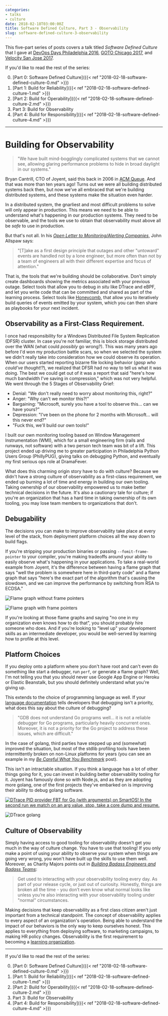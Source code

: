 ```yaml
---
categories:
- talks
- culture
date: 2018-02-18T03:00:00Z
title: Software Defined Culture, Part 3 - Observability
slug: software-defined-culture-3-observability
---
```


This five-part series of posts covers a talk titled _Software Defined Culture_ that I gave at [DevOps Days Philadelphia 2016](https://www.devopsdays.org/events/2016-philadelphia/program/tim-gross/), [GOTO Chicago 2017](https://gotochgo.com/2017/sessions/43), and [Velocity San Jose 2017](https://vimeo.com/228067673).

If you'd like to read the rest of the series:

0. [Part 0: Software Defined Culture]({{< ref "2018-02-18-software-defined-culture-0.md" >}})
1. [Part 1: Build for Reliability]({{< ref "2018-02-18-software-defined-culture-1.md" >}})
2. [Part 2: Build for Operability]({{< ref "2018-02-18-software-defined-culture-2.md" >}})
3. Part 3: Build for Observability
4. [Part 4: Build for Responsibility]({{< ref "2018-02-18-software-defined-culture-4.md" >}})

---

# Building for Observability

> "We have built mind-bogglingly complicated systems that we cannot see, allowing glaring performance problems to hide in broad daylight in our systems."

Bryan Cantrill, CTO of Joyent, said this back in 2006 in [ACM Queue](http://queue.acm.org/detail.cfm?id=1117401). And that was more than ten years ago! Turns out we were all building distributed systems back then, but now we've all embraced that we're building distributed systems, and these systems make the situation even harder.

In a distributed system, the gnarliest and most difficult problems to solve will only appear in production. This means we need to be able to understand what's happening in our production systems. They need to be observable, and the tools we use to obtain that observability must above all be _safe_ to use in production.

But that's not all. In his [_Open Letter to Monitoring/Alerting Companies_](https://www.kitchensoap.com/2015/05/01/openlettertomonitoringproducts/), John Allspaw says:

> "[T]ake as a first design principle that outages and other "untoward" events are handled not by a lone engineer, but more often than not by a team of engineers all with their different expertise and focus of attention."

That is, the tools that we're building should be collaborative. Don't simply create dashboards showing the metrics associated with your previous outage. Select tools that allow you to debug _in situ_ like DTrace and eBPF, and let you write code that can be committed and shared as part of the learning process. Select tools like [Honeycomb](https://honeycomb.io/), that allow you to iteratively build queries of events emitted by your system, which you can then share as playbooks for your next incident.

## Observability as a First-Class Requirement.

I once had responsibility for a Windows Distributed File System Replication (DFSR) cluster. In case you're not familiar, this is block storage distributed over the WAN (what could _possibly_ go wrong?). This was many years ago before I'd won my production battle scars, so when we selected the system we didn't really take into consideration how we could observe its operation. When our users started reporting bizarre file locking behavior (_gasp who could've thought!?_), we realized that DFSR had no way to tell us what it was doing. The best we could get out of it was a report that said "here's how much bandwidth I've saving in compression," which was not very helpful. We went through the 5 Stages of Observability Grief:

- Denial: "We don't really need to worry about monitoring this, right?"
- Anger: "Why can't we monitor this?!"
- Bargaining: "Microsoft, surely you have a tool to observe this... can we have yours?"
- Depression: "I've been on the phone for 2 months with Microsoft... will this never end?"
- "Fuck this, we'll build our own tools!"

I built our own monitoring tooling based on Window Management Instrumentation (WMI), which for a small engineering firm (rails and runways, not software) with a two person tech team was bit of a lift. This project ended up driving me to greater participation in Philadelphia Python Users Group (PhillyPUG), giving talks on debugging Python, and eventually my first serious ops role at DramaFever.

What does this charming origin story have to do with culture? Because we didn't have a strong culture of observability as a first-class requirement, we ended up burning a lot of time and energy in building our own tooling. Taking ownership of our observability empowered us to make better technical decisions in the future. It's also a cautionary tale for culture; if you're an organization that has a hard time in taking ownership of its own tooling, you may lose team members to organizations that don't.


## Debugability

The decisions you can make to improve observability take place at every level of the stack, from deployment platform choices all the way down to build flags.

If you're stripping your production binaries or passing `--fomit-frame-pointer` to your compiler, you're making tradeoffs around your ability to easily observe what's happening in your applications. To take a real-world example from Joyent, it's the difference between having a flame graph that says "well the problem is somewhere here in third-party code" and a flame graph that says "here's the exact part of the algorithm that's causing the slowdown, and we can improve the performance by switching from RSA to ECDSA."

![Flame graph without frame pointers](/images/20180218/flamegraph-no-framepointers.png)

![Flame graph with frame pointers](/images/20180218/flamegraph-with-framepointers.png)

If you're looking at those flame graphs and saying "no one in my organization even knows how to do that", you should probably hire someone who does. And if you're looking to "level up" your development skills as an intermediate developer, you would be well-served by learning how to profile at this level.

## Platform Choices

If you deploy onto a platform where you don't have root and can't even do something like start a debugger, run `perf`, or generate a flame graph? Well, I'm not telling you that you should never use Google App Engine or Heroku or Elastic Beanstalk, but you should definitely understand what you're giving up.

This extends to the choice of programming language as well. If your [language documentation](https://golang.org/doc/gdb) tells developers that debugging isn't a priority, what does this say about the culture of debugging?

> "GDB does not understand Go programs well... it is not a reliable debugger for Go programs, particularly heavily concurrent ones. Moreover, it is not a priority for the Go project to address these issues, which are difficult."

In the case of golang, third parties have stepped up and (somewhat) improved the situation, but most of the stdlib profiling tools have been intermittently broken on non-Linux platforms for years (you can see an example in my [_Be Careful What You Benchmark_](https://blog.0x74696d.com/posts/be-careful-what-you-benchmark/) post).

This isn't an intractable situation. If you think a language has a lot of other things going for it, you can invest in building better observability tooling for it. Joyent has famously done so with Node.js, and as they are adopting more golang, one of the first projects they've embarked on is improving their ability to debug golang software.

[![DTrace PID provider FBT for Go (with arguments) on SmartOS! In the second run we match on an arg value, stop, take a core dump and resume.](/images/20180218/dtrace-tweet.png)](https://twitter.com/jen20/status/853943464131780608)

![DTrace golang](/images/20180218/dtrace-golang.png)

## Culture of Observability

Simply having access to good tooling for observability doesn't get you much in the way of culture change. You have to use that tooling! If you only make a point of using your ability to observe your system when things are going very wrong, you won't have built up the skills to use them well. Moreover, as Charity Majors points out in [_Building Badass Engineers and Badass Teams_](https://honeycomb.io/blog/2016/10/part-5/5-building-badass-engineers-and-badass-teams/):

> Get used to interacting with your observability tooling every day. As part of your release cycle, or just out of curiosity. Honestly, things are broken all the time - you don’t even know what normal looks like unless you’re also interacting with your observability tooling under "normal" circumstances.

Making decisions that keep observability as a first class citizen aren't just important from a technical standpoint. The concept of observability applies to every aspect of an organization's operation. Being able to understand the impact of our behaviors is the only way to keep ourselves honest. This applies to everything from deploying software, to marketing campaigns, to making HR policy changes. Observability is the first requirement to becoming a [learning organization](https://www.youtube.com/watch?v=IdZaFzuOPUQ).

---

If you'd like to read the rest of the series:

0. [Part 0: Software Defined Culture]({{< ref "2018-02-18-software-defined-culture-0.md" >}})
1. [Part 1: Build for Reliability]({{< ref "2018-02-18-software-defined-culture-1.md" >}})
2. [Part 2: Build for Operability]({{< ref "2018-02-18-software-defined-culture-2.md" >}})
3. Part 3: Build for Observability
4. [Part 4: Build for Responsibility]({{< ref "2018-02-18-software-defined-culture-4.md" >}})
